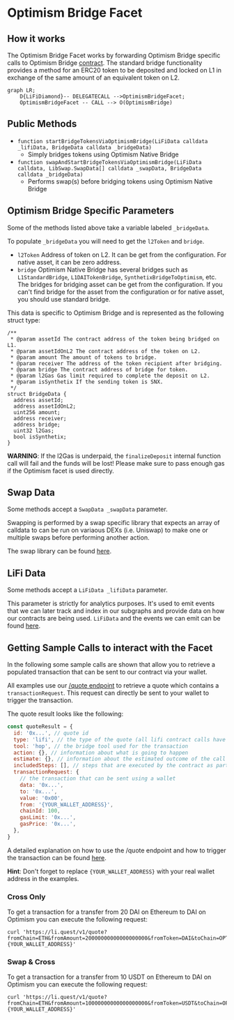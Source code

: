 # Optimism Bridge Facet

## How it works

The Optimism Bridge Facet works by forwarding Optimism Bridge specific calls to Optimism Bridge [contract](https://github.com/ethereum-optimism/optimism/blob/master/packages/contracts/contracts/L1/messaging/L1StandardBridge.sol). The standard bridge functionality provides a method for an ERC20 token to be deposited and locked on L1 in exchange of the same amount of an equivalent token on L2.

```mermaid
graph LR;
    D{LiFiDiamond}-- DELEGATECALL -->OptimismBridgeFacet;
    OptimismBridgeFacet -- CALL --> O(OptimismBridge)
```

## Public Methods

- `function startBridgeTokensViaOptimismBridge(LiFiData calldata _lifiData, BridgeData calldata _bridgeData)`
  - Simply bridges tokens using Optimism Native Bridge
- `function swapAndStartBridgeTokensViaOptimismBridge(LiFiData calldata, LibSwap.SwapData[] calldata _swapData, BridgeData calldata _bridgeData)`
  - Performs swap(s) before bridging tokens using Optimism Native Bridge

## Optimism Bridge Specific Parameters

Some of the methods listed above take a variable labeled `_bridgeData`.

To populate `_bridgeData` you will need to get the `l2Token` and `bridge`.
- `l2Token`
  Address of token on L2.
  It can be get from the configuration.
  For native asset, it can be zero address.
- `bridge`
  Optimism Native Bridge has several bridges such as `L1StandardBridge`, `L1DAITokenBridge`, `SynthetixBridgeToOptimism`, etc.
  The bridges for bridging asset can be get from the configuration. If you can't find bridge for the asset from the configuration or for native asset, you should use standard bridge.

This data is specific to Optimism Bridge and is represented as the following struct type:

```solidity
/**
 * @param assetId The contract address of the token being bridged on L1.
 * @param assetIdOnL2 The contract address of the token on L2.
 * @param amount The amount of tokens to bridge.
 * @param receiver The address of the token recipient after bridging.
 * @param bridge The contract address of bridge for token.
 * @param l2Gas Gas limit required to complete the deposit on L2.
 * @param isSynthetix If the sending token is SNX.
 */
struct BridgeData {
  address assetId;
  address assetIdOnL2;
  uint256 amount;
  address receiver;
  address bridge;
  uint32 l2Gas;
  bool isSynthetix;
}

```

**WARNING**: If the l2Gas is underpaid, the `finalizeDeposit` internal function call will fail and the funds will be lost!
Please make sure to pass enough gas if the Optimism facet is used directly. 

## Swap Data

Some methods accept a `SwapData _swapData` parameter.

Swapping is performed by a swap specific library that expects an array of calldata to can be run on variaous DEXs (i.e. Uniswap) to make one or multiple swaps before performing another action.

The swap library can be found [here](../src/Libraries/LibSwap.sol).

## LiFi Data

Some methods accept a `LiFiData _lifiData` parameter.

This parameter is strictly for analytics purposes. It's used to emit events that we can later track and index in our subgraphs and provide data on how our contracts are being used. `LiFiData` and the events we can emit can be found [here](../src/Interfaces/ILiFi.sol).

## Getting Sample Calls to interact with the Facet

In the following some sample calls are shown that allow you to retrieve a populated transaction that can be sent to our contract via your wallet.

All examples use our [/quote endpoint](https://apidocs.li.finance/reference/get_quote-1) to retrieve a quote which contains a `transactionRequest`. This request can directly be sent to your wallet to trigger the transaction.

The quote result looks like the following:

```javascript
const quoteResult = {
  id: '0x...', // quote id
  type: 'lifi', // the type of the quote (all lifi contract calls have the type "lifi")
  tool: 'hop', // the bridge tool used for the transaction
  action: {}, // information about what is going to happen
  estimate: {}, // information about the estimated outcome of the call
  includedSteps: [], // steps that are executed by the contract as part of this transaction, e.g. a swap step and a cross step
  transactionRequest: {
    // the transaction that can be sent using a wallet
    data: '0x...',
    to: '0x...',
    value: '0x00',
    from: '{YOUR_WALLET_ADDRESS}',
    chainId: 100,
    gasLimit: '0x...',
    gasPrice: '0x...',
  },
}
```

A detailed explanation on how to use the /quote endpoint and how to trigger the transaction can be found [here](https://apidocs.li.finance/reference/how-to-transfer-tokens).

**Hint**: Don't forget to replace `{YOUR_WALLET_ADDRESS}` with your real wallet address in the examples.

### Cross Only

To get a transaction for a transfer from 20 DAI on Ethereum to DAI on Optimism you can execute the following request:

```shell
curl 'https://li.quest/v1/quote?fromChain=ETH&fromAmount=20000000000000000000&fromToken=DAI&toChain=OPT&toToken=DAI&slippage=0.03&allowBridges=optimism&fromAddress={YOUR_WALLET_ADDRESS}'
```

### Swap & Cross

To get a transaction for a transfer from 10 USDT on Ethereum to DAI on Optimism you can execute the following request:

```shell
curl 'https://li.quest/v1/quote?fromChain=ETH&fromAmount=10000000000000000000&fromToken=USDT&toChain=OPT&toToken=DAI&slippage=0.03&allowBridges=optimism&fromAddress={YOUR_WALLET_ADDRESS}'
```
